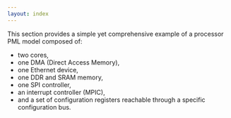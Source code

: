 ```yaml
---
layout: index
---
```


This section provides a simple yet comprehensive example of a processor PML model composed of:

* two cores,
* one DMA (Direct Access Memory),
* one Ethernet device,
* one DDR and SRAM memory,
* one SPI controller,
* an interrupt controller (MPIC),
* and a set of configuration registers reachable through a specific configuration bus.

